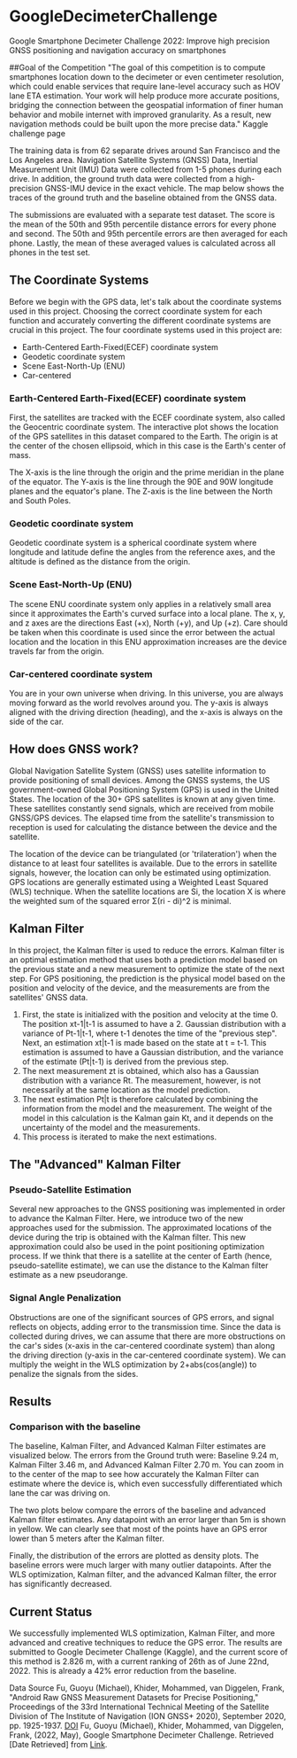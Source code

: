 # GoogleDecimeterChallenge
Google Smartphone Decimeter Challenge 2022: Improve high precision GNSS positioning and navigation accuracy on smartphones

##Goal of the Competition
"The goal of this competition is to compute smartphones location down to the decimeter or even centimeter resolution, which could enable services that require lane-level accuracy such as HOV lane ETA estimation. Your work will help produce more accurate positions, bridging the connection between the geospatial information of finer human behavior and mobile internet with improved granularity. As a result, new navigation methods could be built upon the more precise data." Kaggle challenge page

The training data is from 62 separate drives around San Francisco and the Los Angeles area. Navigation Satellite Systems (GNSS) Data, Inertial Measurement Unit (IMU) Data were collected from 1-5 phones during each drive. In addition, the ground truth data were collected from a high-precision GNSS-IMU device in the exact vehicle. The map below shows the traces of the ground truth and the baseline obtained from the GNSS data.

The submissions are evaluated with a separate test dataset. The score is the mean of the 50th and 95th percentile distance errors for every phone and second. The 50th and 95th percentile errors are then averaged for each phone. Lastly, the mean of these averaged values is calculated across all phones in the test set.

## The Coordinate Systems
Before we begin with the GPS data, let's talk about the coordinate systems used in this project. Choosing the correct coordinate system for each function and accurately converting the different coordinate systems are crucial in this project. The four coordinate systems used in this project are:
* Earth-Centered Earth-Fixed(ECEF) coordinate system
* Geodetic coordinate system
* Scene East-North-Up (ENU)
* Car-centered


### Earth-Centered Earth-Fixed(ECEF) coordinate system
First, the satellites are tracked with the ECEF coordinate system, also called the Geocentric coordinate system. The interactive plot shows the location of the GPS satellites in this dataset compared to the Earth. The origin is at the center of the chosen ellipsoid, which in this case is the Earth's center of mass.

The X-axis is the line through the origin and the prime meridian in the plane of the equator.
The Y-axis is the line through the 90E and 90W longitude planes and the equator's plane.
The Z-axis is the line between the North and South Poles.

### Geodetic coordinate system
Geodetic coordinate system is a spherical coordinate system where longitude and latitude define the angles from the reference axes, and the altitude is defined as the distance from the origin.

### Scene East-North-Up (ENU)
The scene ENU coordinate system only applies in a relatively small area since it approximates the Earth's curved surface into a local plane. The x, y, and z axes are the directions East (+x), North (+y), and Up (+z). Care should be taken when this coordinate is used since the error between the actual location and the location in this ENU approximation increases are the device travels far from the origin.

### Car-centered coordinate system
You are in your own universe when driving. In this universe, you are always moving forward as the world revolves around you. The y-axis is always aligned with the driving direction (heading), and the x-axis is always on the side of the car.

## How does GNSS work?

Global Navigation Satellite System (GNSS) uses satellite information to provide positioning of small devices. Among the GNSS systems, the US government-owned Global Positioning System (GPS) is used in the United States. The location of the 30+ GPS satellites is known at any given time. These satellites constantly send signals, which are received from mobile GNSS/GPS devices. The elapsed time from the satellite's transmission to reception is used for calculating the distance between the device and the satellite.

The location of the device can be triangulated (or 'trilateration') when the distance to at least four satellites is available. Due to the errors in satellite signals, however, the location can only be estimated using optimization. GPS locations are generally estimated using a Weighted Least Squared (WLS) technique. When the satellite locations are Si, the location X is where the weighted sum of the squared error Σ(ri - di)^2 is minimal.

## Kalman Filter
In this project, the Kalman filter is used to reduce the errors. Kalman filter is an optimal estimation method that uses both a prediction model based on the previous state and a new measurement to optimize the state of the next step. For GPS positioning, the prediction is the physical model based on the position and velocity of the device, and the measurements are from the satellites' GNSS data.

1. First, the state is initialized with the position and velocity at the time 0. The position xt-1|t-1 is assumed to have a 2. Gaussian distribution with a variance of Pt-1|t-1, where t-1 denotes the time of the "previous step".
Next, an estimation xt|t-1 is made based on the state at t = t-1. This estimation is assumed to have a Gaussian distribution, and the variance of the estimate (Pt|t-1) is derived from the previous step.
3. The next measurement zt is obtained, which also has a Gaussian distribution with a variance Rt. The measurement, however, is not necessarily at the same location as the model prediction.
4. The next estimation Pt|t is therefore calculated by combining the information from the model and the measurement. The weight of the model in this calculation is the Kalman gain Kt, and it depends on the uncertainty of the model and the measurements.
5. This process is iterated to make the next estimations.

## The "Advanced" Kalman Filter
### Pseudo-Satellite Estimation
Several new approaches to the GNSS positioning was implemented in order to advance the Kalman Filter. Here, we introduce two of the new approaches used for the submission.
The approximated locations of the device during the trip is obtained with the Kalman filter. This new approximation could also be used in the point positioning optimization process. If we think that there is a satellite at the center of Earth (hence, pseudo-satellite estimate), we can use the distance to the Kalman filter estimate as a new pseudorange.

### Signal Angle Penalization
Obstructions are one of the significant sources of GPS errors, and signal reflects on objects, adding error to the transmission time. Since the data is collected during drives, we can assume that there are more obstructions on the car's sides (x-axis in the car-centered coordinate system) than along the driving direction (y-axis in the car-centered coordinate system). We can multiply the weight in the WLS optimization by 2+abs(cos(angle)) to penalize the signals from the sides.

##  Results
### Comparison with the baseline
The baseline, Kalman Filter, and Advanced Kalman Filter estimates are visualized below. The errors from the Ground truth were: Baseline 9.24 m, Kalman Filter 3.46 m, and Advanced Kalman Filter 2.70 m. You can zoom in to the center of the map to see how accurately the Kalman Filter can estimate where the device is, which even successfully differentiated which lane the car was driving on.

The two plots below compare the errors of the baseline and advanced Kalman filter estimates. Any datapoint with an error larger than 5m is shown in yellow. We can clearly see that most of the points have an GPS error lower than 5 meters after the Kalman filter.

Finally, the distribution of the errors are plotted as density plots. The baseline errors were much larger with many outlier datapoints. After the WLS optimization, Kalman filter, and the advanced Kalman filter, the error has significantly decreased.

## Current Status
We successfully implemented WLS optimization, Kalman Filter, and more advanced and creative techniques to reduce the GPS error. The results are submitted to Google Decimeter Challenge (Kaggle), and the current score of this method is 2.826 m, with a current ranking of 26th as of June 22nd, 2022. This is already a 42% error reduction from the baseline.

Data Source
Fu, Guoyu (Michael), Khider, Mohammed, van Diggelen, Frank, "Android Raw GNSS Measurement Datasets for Precise Positioning," Proceedings of the 33rd International Technical Meeting of the Satellite Division of The Institute of Navigation (ION GNSS+ 2020), September 2020, pp. 1925-1937. [DOI](https://doi.org/10.33012/2020.17628)
Fu, Guoyu (Michael), Khider, Mohammed, van Diggelen, Frank, (2022, May), Google Smartphone Decimeter Challenge. Retrieved [Date Retrieved] from [Link](https://kaggle.com/competitions/smartphone-decimeter-2022/data).
